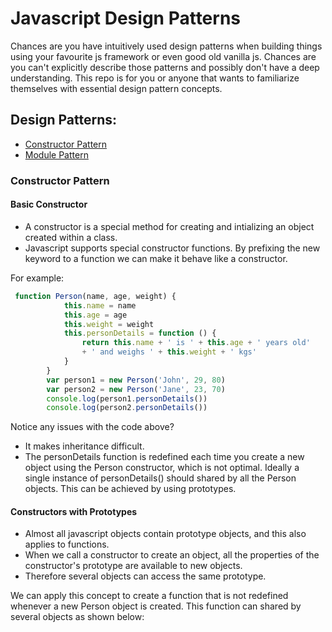 # Javascript Design Patterns
Chances are you have intuitively used design patterns when building things using your favourite js framework or even good old vanilla js. Chances are you can't explicitly describe those patterns and possibly don't have a deep understanding. This repo is for you or anyone that wants to familiarize themselves with essential design pattern concepts.
## Design Patterns:
- [Constructor Pattern](#constructor-pattern)
- [Module Pattern](#module)
### Constructor Pattern
#### Basic Constructor
- A constructor is a special method for creating and intializing an object created within a class.
- Javascript supports special constructor functions. By prefixing the new keyword to a function we can make it behave like a constructor.

For example:
```javascript
 function Person(name, age, weight) {
            this.name = name
            this.age = age
            this.weight = weight
            this.personDetails = function () {
                return this.name + ' is ' + this.age + ' years old' 
                + ' and weighs ' + this.weight + ' kgs'
            }
        }
        var person1 = new Person('John', 29, 80)
        var person2 = new Person('Jane', 23, 70)
        console.log(person1.personDetails())
        console.log(person2.personDetails())
```
Notice any issues with the code above?
- It makes inheritance difficult.
- The personDetails function is redefined each time you create a new object using the Person constructor, which is not optimal. Ideally a single instance of personDetails() should shared by all the Person objects. This can be achieved by using prototypes.
#### Constructors with Prototypes
- Almost all javascript objects contain prototype objects, and this also applies to functions. 
- When we call a constructor to create an object, all the properties of the constructor's prototype are available to new objects.
- Therefore several objects can access the same prototype.

We can apply this concept to create a function that is not redefined whenever a new Person object is created. This function can shared by several objects as shown below:




